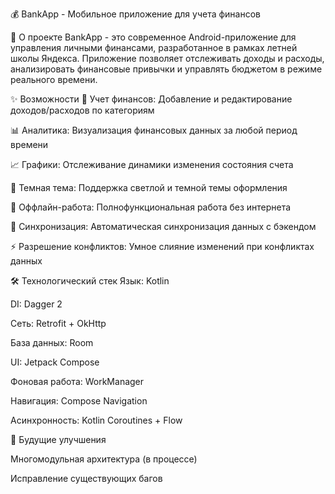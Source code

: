 💰 BankApp - Мобильное приложение для учета финансов

📱 О проекте
BankApp - это современное Android-приложение для управления личными финансами, разработанное в рамках летней школы Яндекса. Приложение позволяет отслеживать доходы и расходы, анализировать финансовые привычки и управлять бюджетом в режиме реального времени.



✨ Возможности
💸 Учет финансов: Добавление и редактирование доходов/расходов по категориям

📊 Аналитика: Визуализация финансовых данных за любой период времени

📈 Графики: Отслеживание динамики изменения состояния счета

🌙 Темная тема: Поддержка светлой и темной темы оформления

📴 Оффлайн-работа: Полнофункциональная работа без интернета

🔄 Синхронизация: Автоматическая синхронизация данных с бэкендом

⚡ Разрешение конфликтов: Умное слияние изменений при конфликтах данных



🛠 Технологический стек
Язык: Kotlin

DI: Dagger 2

Сеть: Retrofit + OkHttp

База данных: Room

UI: Jetpack Compose

Фоновая работа: WorkManager

Навигация: Compose Navigation

Асинхронность: Kotlin Coroutines + Flow


🚀 Будущие улучшения

 Многомодульная архитектура (в процессе)
 
 Исправление существующих багов 
